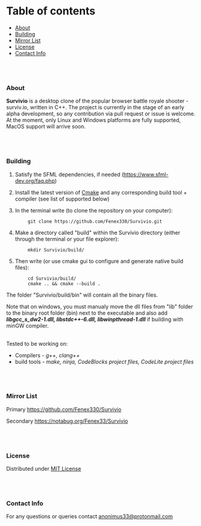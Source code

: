 # Table of contents

* [About](#About)
* [Building](#Building)
* [Mirror List](#Mirror-List)
* [License](#License)
* [Contact Info](#Contact-Info) <br><br><br><br>





### About<br>

**Survivio** is a desktop clone of the popular browser battle royale shooter - surviv.io, written in C++.
The project is currently in the stage of an early alpha development, so any contribution via pull request or issue is welcome.
At the moment, only Linux and Windows platforms are fully supported, MacOS support will arrive soon. <br><br><br><br>





### Building

1. Satisfy the SFML dependencies, if needed (https://www.sfml-dev.org/faq.php)


2. Install the latest version of [Cmake](https://cmake.org/download/)
   and any corresponding build tool + compiler (see list of supported below)


3. In the terminal write (to clone the repository on your computer): <br>
```
        git clone https://github.com/Fenex330/Survivio.git
```

4. Make a directory called "build" within the Survivio directory (either through the terminal or your file explorer): <br>
```
        mkdir Survivio/build/
```

5. Then write (or use cmake gui to configure and generate native build files): <br>
```
        cd Survivio/build/
        cmake .. && cmake --build .
```

The folder "Survivio/build/bin" will contain all the binary files.

Note that on windows, you must manualy move the dll files from "lib" folder to the binary root folder (bin) next to the executable
and also add ***libgcc_s_dw2-1.dll, libstdc++-6.dll, libwinpthread-1.dll*** if building with minGW compiler. <br><br>



Tested to be working on:

* Compilers - *g++, clang++* <br>
* build tools - *make, ninja, CodeBlocks project files, CodeLite project files* <br><br><br><br>





### Mirror List

Primary https://github.com/Fenex330/Survivio

Secondary https://notabug.org/Fenex33/Survivio <br><br><br><br>





### License

Distributed under [MIT License](./LICENSE.txt) <br><br><br><br>





### Contact Info

For any questions or queries contact anonimus33@protonmail.com
